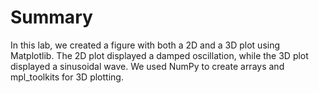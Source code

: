 # Summary

In this lab, we created a figure with both a 2D and a 3D plot using Matplotlib. The 2D plot displayed a damped oscillation, while the 3D plot displayed a sinusoidal wave. We used NumPy to create arrays and mpl_toolkits for 3D plotting.
